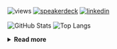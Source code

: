 ![views](https://komarev.com/ghpvc/?username=chck&color=blueviolet)
[![speakerdeck](https://img.shields.io/badge/Speaker_Deck-chck-8a2be2?style=flat-square&logo=speaker-deck)](https://speakerdeck.com/chck)
[![linkedin](https://img.shields.io/badge/LinkedIn-chck-8a2be2?style=flat-square&logo=linkedin)](https://www.linkedin.com/in/chck/)

<p align="left"> 
  <img alt="GitHub Stats" align="center" height="150" src="https://github-readme-stats-nine-umber-51.vercel.app/api?username=chck&count_private=true&show_icons=true&hide_title=true&theme=buefy" />
  <img alt="Top Langs" align="center" height="150" src="https://github-readme-stats-nine-umber-51.vercel.app/api/top-langs/?username=chck&layout=compact&count_private=true&show_icons=true&hide_title=true&theme=buefy" />
</p>

<details>
  <summary><b>Read more</b></summary>
  <br>

  <!--START_SECTION:waka-->
**🐱 My GitHub Data** 

> 📦 122.9 kB Used in GitHub's Storage 
 > 
> 🏆 57 Contributions in the Year 2025
 > 
> 💼 Opted to Hire
 > 
> 📜 133 Public Repositories 
 > 
> 🔑 24 Private Repositories 
 > 
**I'm a Night 🦉** 

```text
🌞 Morning                1008 commits        ████░░░░░░░░░░░░░░░░░░░░░   14.22 % 
🌆 Daytime                2245 commits        ████████░░░░░░░░░░░░░░░░░   31.66 % 
🌃 Evening                2040 commits        ███████░░░░░░░░░░░░░░░░░░   28.77 % 
🌙 Night                  1797 commits        ██████░░░░░░░░░░░░░░░░░░░   25.35 % 
```
📅 **I'm Most Productive on Thursday** 

```text
Monday                   1351 commits        █████░░░░░░░░░░░░░░░░░░░░   19.06 % 
Tuesday                  1067 commits        ████░░░░░░░░░░░░░░░░░░░░░   15.05 % 
Wednesday                1249 commits        ████░░░░░░░░░░░░░░░░░░░░░   17.62 % 
Thursday                 1701 commits        ██████░░░░░░░░░░░░░░░░░░░   23.99 % 
Friday                   696 commits         ██░░░░░░░░░░░░░░░░░░░░░░░   09.82 % 
Saturday                 435 commits         ██░░░░░░░░░░░░░░░░░░░░░░░   06.14 % 
Sunday                   591 commits         ██░░░░░░░░░░░░░░░░░░░░░░░   08.34 % 
```


📊 **This Week I Spent My Time On** 

```text
💬 Programming Languages: 
YAML                     1 hr 27 mins        █████████████░░░░░░░░░░░░   52.64 % 
Markdown                 33 mins             █████░░░░░░░░░░░░░░░░░░░░   19.93 % 
Git                      29 mins             ████░░░░░░░░░░░░░░░░░░░░░   17.68 % 
Vim Script               10 mins             ██░░░░░░░░░░░░░░░░░░░░░░░   06.08 % 
Cheetah                  4 mins              █░░░░░░░░░░░░░░░░░░░░░░░░   02.42 % 

🔥 Editors: 
Neovim                   2 hrs 36 mins       ████████████████████████░   94.02 % 
Obsidian                 9 mins              █░░░░░░░░░░░░░░░░░░░░░░░░   05.98 % 
```

**I Mostly Code in Python** 

```text
Python                   44 repos            ████████░░░░░░░░░░░░░░░░░   33.08 % 
Jupyter Notebook         19 repos            ████░░░░░░░░░░░░░░░░░░░░░   14.29 % 
TypeScript               7 repos             █░░░░░░░░░░░░░░░░░░░░░░░░   05.26 % 
Dockerfile               5 repos             █░░░░░░░░░░░░░░░░░░░░░░░░   03.76 % 
Astro                    1 repo              ░░░░░░░░░░░░░░░░░░░░░░░░░   00.75 % 
```



**Timeline**

![Lines of Code chart](https://raw.githubusercontent.com/chck/chck/main/assets/bar_graph.png)


 Last Updated on 2025-01-15 01:51 UTC
<!--END_SECTION:waka-->
</details>

